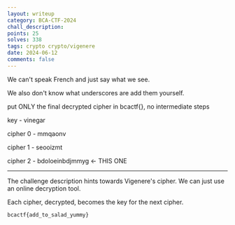 ```yaml
---
layout: writeup
category: BCA-CTF-2024
chall_description:
points: 25
solves: 338
tags: crypto crypto/vigenere
date: 2024-06-12
comments: false
---
```


We can't speak French and just say what we see.

We also don't know what underscores are add them yourself.

put ONLY the final decrypted cipher in bcactf{}, no intermediate steps

key - vinegar

cipher 0 - mmqaonv

cipher 1 - seooizmt

cipher 2 - bdoloeinbdjmmyg <- THIS ONE

---

The challenge description hints towards Vigenere's cipher. We can just use an online decryption tool.  

Each cipher, decrypted, becomes the key for the next cipher.  

    bcactf{add_to_salad_yummy}